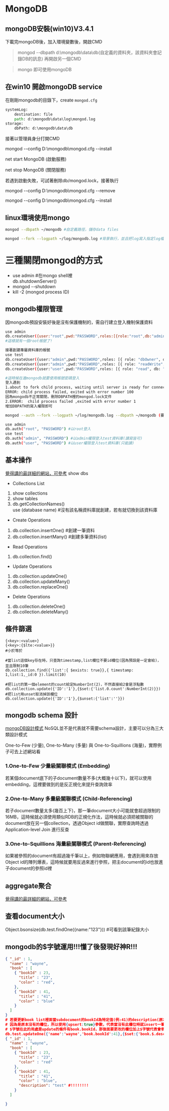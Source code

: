 # MongoDB
## mongoDB安裝(win10)V3.4.1
下載完mongoDB後，加入環境變數後，開啟CMD
> mongod --dbpath d:\mongodb\data\db(自定義的資料夾，該資料夾會記錄DB的訊息)
再開啟另一個CMD

> mongo 即可使用mongoDB
## 在win10 開啟mongoDB service
在剛剛mongodb的目錄下，create `mongod.cfg`
```cmd
systemLog:
    destination: file
    path: d:\mongodb\data\log\mongod.log
storage:
    dbPath: d:\mongodb\data\db
```
接著以管理員身分打開CMD

mongod --config D:\mongodb\mongod.cfg --install

net start MongoDB (啟動服務)

net stop MongoDB (關閉服務)

若遇到啟動失敗，可試著刪除db/mongod.lock，接著執行

mongod --config D:\mongodb\mongod.cfg --remove

mongod --config D:\mongodb\mongod.cfg --install

## linux環境使用mongo
```bash
mongod --dbpath ~/mongodb #自定義路徑，儲存data files

mongod --fork --logpath ~/log/mongodb.log #背景執行，並且把log寫入指定log檔
```

# 三種關閉mongod的方式
* use admin #在mongo shell裡      
db.shutdownServer()
* mongod --shutdown
* kill -2 (mongod process ID)

## mongodb權限管理
因mongodb預設安裝好後是沒有保護機制的，需自行建立登入機制保護資料<br>
```bash
use admin
db.createUser({user:"root",pwd:"PASSWORD",roles:[{role:"root",db:"admin"}]})
#這樣就有一個root帳號了!
```
```bash
接著創建專屬資料庫的帳號
use test
db.createUser({user:"admin",pwd:"PASSWORD",roles: [{ role: "dbOwner", db: "test" }]}) #db擁有者
db.createUser({user:"admin",pwd:"PASSWORD",roles: [{ role: "readWrite", db: "test" }]}) #擁有讀寫權限
db.createUser({user:"user",pwd:"PASSWORD",roles: [{ role: "read", db: "test" }]}) #擁有讀權限，接著登出

#這時候在進mongodb就要使用帳號密碼登入
登入遇到
1.about to fork child process, waiting until server is ready for connections，
ERROR: child process failed, exited with error number 100
因為mongodb不正常關閉，刪除DBPATH裡的mongod.lock文件
2.ERROR:  child process failed ,exited with error number 1
增加DBPATH的寫入權限即可

mongod --auth --fork --logpath ~/log/mongodb.log --dbpath ~/mongodb (要加--auth才行)

use admin
db.auth("root", "PASSWORD") #以root登入
use test
db.auth("admin", "PASSWORD") #以admin權限登入test資料庫(讀寫皆可)
db.auth("user", "PASSWORD") #以user權限登入test資料庫(只能讀)
```

## 基本操作
[覺得講的最詳細的網站，可參考](http://marklin-blog.logdown.com/posts/1392582)
show dbs
* Collections List
1. show collections
2. show tables
3. db.getCollectionNames()<br>
use (database name) #沒有該名稱資料庫就創建，若有就切換到該資料庫<br>
* Create Operations<br>
1. db.collection.insertOne() #創建一筆資料<br>
2. db.collection.insertMany() #創建多筆資料(list)
* Read Operations<br>
1. db.collection.find()
* Update Operations<br>
1. db.collection.updateOne()
2. db.collection.updateMany()
3. db.collection.replaceOne()
* Delete Operations
1. db.collection.deleteOne()
2. db.collection.deleteMany()
## 條件篩選
```
{<key>:<value>}
{<key>:{$lte:<value>}}
#小於等於
```
```
#當list這個key存在時，只查詢timestamp,list欄位不要id欄位(因為預設是一定會給)，並且限制10筆
db.collection.find({'list':{ $exists: true}},{ timestamp: 1,list:1,_id:0 }).limit(10)
```
```
#把list的第一個element的count給定NumberInt(2)，不然直接給2會是浮點數
db.collection.update({'ID':'1'},{$set:{'list.0.count':NumberInt(2)}})
#把list用unset取消掉該欄位
db.collection.update({'ID':'1'},{$unset:{'list':''}})
```
## mongodb schema 設計
[mongoDB設計模式](https://blog.toright.com/posts/4483/mongodb-schema-%E8%A8%AD%E8%A8%88%E6%8C%87%E5%8D%97.html)
NoSQL並不是代表就不需要schema設計，主要可以分為三大類設計模式

One-to-Few (少量), One-to-Many (多量) 與 One-to-Squillions (海量)，實際例子可去上述網站看

### 1.One-to-Few 少量級關聯模式 (Embedding)
若某個document底下的子document數量不多(大概幾十以下)，就可以使用embedding，這裡要做到的是反正規化來提升查詢效率
### 2.One-to-Many 多量級關聯模式 (Child-Referencing)
若子document數量太多(幾百上下)，那一筆document大小可能就會超過限制的16MB，這時候就必須使用類似RDB的正規化作法，這時候就必須把被關聯的document放在另一個collection，透過Object id做關聯，實際查詢時透過 Application-level Join 進行反查
### 3.One-to-Squillions 海量級關聯模式 (Parent-Referencing)
如果被參照的document有超過幾千筆以上，例如物聯網應用，會遇到用來存放Object id的陣列爆表，這時候就要用反過來進行參照，把主document的id也放進子document的參照id裡

## aggregate聚合
[覺得講的最詳細的網站，可參考](http://marklin-blog.logdown.com/posts/1394100-mongodb-polymerization-of-30-14-1-aggregate-framework-with-buckle)

## 查看document大小
Object.bsonsize(db.test.findOne({name:"123"})) #可看到該筆紀錄大小

## mongodb的$字號運用!!!懂了後發現好神R!!!
```json
{ "_id" : 1,
  "name" : "wayne",
  "book" : [
    { "bookId" : 23,
      "title" : "23",
      "color" : "red",
    },
    { "bookId" : 41,
      "title" : "41",
      "color" : "blue"
    }
  ]
}
# 若要更新book list裡面當subdocument的bookId為特定值(例:41)的description(原本沒有的欄位)，有點拗口...，來看個範例吧!
# 因為是原本沒有的欄位，所以使用{upsert:true}參數，代表當沒有此欄位時就insert一筆
# $字號在此的用處是update的條件有book.bookId，那後面要更改的欄位加上$字號代表會參照前面相同位置的條件(placeholder)去更改
db.test.updateOne({'name':'wayne','book.bookId':41},{$set:{'book.$.description':'test'}},{upsert:true})
{ "_id" : 1,
  "name" : "wayne",
  "book" : [
    { "bookId" : 23,
      "title" : "23",
      "color" : "red"
    },
    { "bookId" : 41,
      "title" : "41",
      "color" : "blue",
      "description": "test" #!!!!!!!!
    }
  ]

}

```



